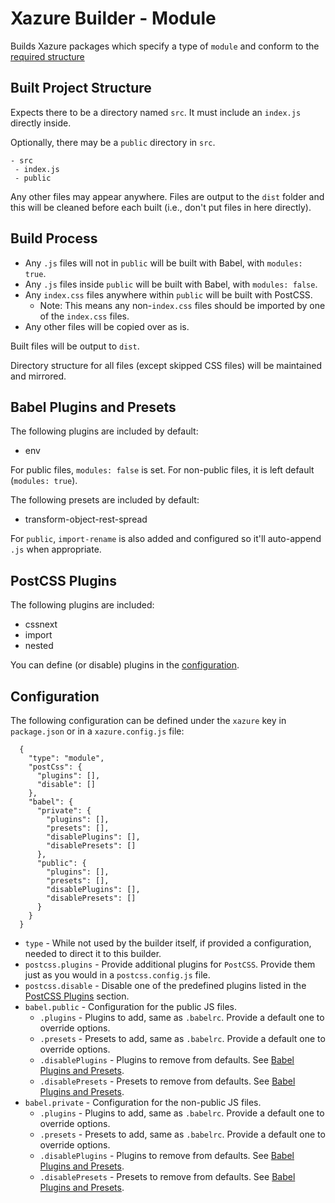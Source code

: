 # Xazure Builder - Module

Builds Xazure packages which specify a type of `module` and conform to the [required structure](#built-project-structure)

## Built Project Structure

Expects there to be a directory named `src`. It must include an `index.js` directly inside.

Optionally, there may be a `public` directory in `src`.

    - src
     - index.js
     - public
     
 Any other files may appear anywhere. Files are output to the `dist` folder and this will be cleaned
 before each built (i.e., don't put files in here directly).

## Build Process

 - Any `.js` files will not in `public` will be built with Babel, with `modules: true`.
 - Any `.js` files inside `public` will be built with Babel, with `modules: false`.
 - Any `index.css` files anywhere within `public` will be built with PostCSS.
   - Note: This means any non-`index.css` files should be imported by one of the `index.css` files.
 - Any other files will be copied over as is.
 
Built files will be output to `dist`.

Directory structure for all files (except skipped CSS files) will be maintained and mirrored.

## Babel Plugins and Presets

The following plugins are included by default:

 - env
 
For public files, `modules: false` is set. For non-public files, it is left default (`modules: true`).

The following presets are included by default:

 - transform-object-rest-spread
 
For `public`, `import-rename` is also added and configured so it'll auto-append `.js` when appropriate.

## PostCSS Plugins

The following plugins are included:

 - cssnext
 - import
 - nested
 
You can define (or disable) plugins in the [configuration](#configuration).

## Configuration

The following configuration can be defined under the `xazure` key in `package.json` or in a 
`xazure.config.js` file:

      {
        "type": "module",
        "postCss": {
          "plugins": [],
          "disable": []
        },
        "babel": {
          "private": {
            "plugins": [],
            "presets": [],
            "disablePlugins": [],
            "disablePresets": []
          },
          "public": {
            "plugins": [],
            "presets": [],
            "disablePlugins": [],
            "disablePresets": []
          }
        }
      }
  
 - `type` - While not used by the builder itself, if provided a configuration, needed to direct it to this builder.
 - `postcss.plugins` - Provide additional plugins for `PostCSS`. Provide them just as you would in a `postcss.config.js` file.
 - `postcss.disable` - Disable one of the predefined plugins listed in the [PostCSS Plugins](#postcss-plugins) section.
 - `babel.public` - Configuration for the public JS files.
   - `.plugins` - Plugins to add, same as `.babelrc`. Provide a default one to override options.
   - `.presets` - Presets to add, same as `.babelrc`. Provide a default one to override options.
   - `.disablePlugins` - Plugins to remove from defaults. See [Babel Plugins and Presets](#babel-plugins-and-presets).
   - `.disablePresets` - Presets to remove from defaults. See [Babel Plugins and Presets](#babel-plugins-and-presets).
 - `babel.private` - Configuration for the non-public JS files.
   - `.plugins` - Plugins to add, same as `.babelrc`. Provide a default one to override options.
   - `.presets` - Presets to add, same as `.babelrc`. Provide a default one to override options.
   - `.disablePlugins` - Plugins to remove from defaults. See [Babel Plugins and Presets](#babel-plugins-and-presets).
   - `.disablePresets` - Presets to remove from defaults. See [Babel Plugins and Presets](#babel-plugins-and-presets).